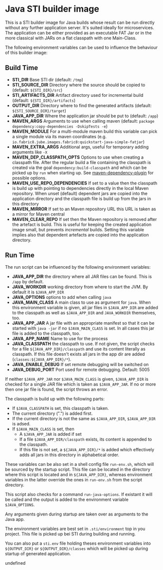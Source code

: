 # Java STI builder image

This is a STI builder image for Java builds whose result can be run
directly without any further application server. It's suited ideally
for microservices. The application can be either provided as an
executable FAT Jar or in the more classical with JARs on a flat
classpath with one Main-Class.



The following environment variables can be used to influence the
behaviour of this builder image:

## Build Time

* **STI_DIR** Base STI dir (default: `/tmp`)
* **STI_SOURCE_DIR** Directory where the source should be copied to (default: `${STI_DIR}/src`)
* **STI_ARTIFACTS_DIR** Artifact directory used for incremental build (default: `${STI_DIR}/artifacts`)
* **OUTPUT_DIR** Directory where to find the generated artifacts (default: `${STI_SOURCE_DIR}/target`)
* **JAVA_APP_DIR** Where the application jar should be put to (default: `/app`)
* **MAVEN_ARGS** Arguments to use when calling maven (default: `package dependency:copy-dependencies -DskipTests -e`)
* **MAVEN_MODULE** For a multi-module maven build this variable can pick a single module via its maven coordinates 
  (e.g. `io.fabric8.jube.images.fabric8:quickstart-java-simple-fatjar`)
* **MAVEN_EXTRA_ARGS** Additional args, useful for temporary adding arguments like `-X`
* **MAVEN_DEP_CLASSPATH_OPTS** Options to use when creating a classpath file. After the regular build a file containing 
  the classpath is created via the goal `dependency:build-classpath` and which can be picked up by `run` when starting up.
  See [maven-dependency-plugin](https://maven.apache.org/plugins/maven-dependency-plugin/build-classpath-mojo.html) 
  for possible options.
* **MAVEN_USE_REPO_DEPENDENCIES** If set to a value then the classpath is build up with pointing to dependencies directly
  in the local Maven repository. When unset (default) dependent jars are copied into the application directory and the 
  classpath file is build up from the jars in this directory
* **MAVEN_MIRROR** If set to an Maven repository URL this URL is taken as a mirror for Maven central
* **MAVEN_CLEAR_REPO** If set then the Maven repository is removed after the artefact is build. This is useful for keeping
  the created application image small, but prevents *incremental* builds. Setting this variable implies also that dependent
  artefacts are copied into the application directory.

## Run Time

The run script can be influenced by the following environment variables:

* **JAVA_APP_DIR** the directory where all JAR files can be
  found. This is `/app` by default.
* **JAVA_WORKDIR** working directory from where to start the JVM. By
  default it is `$JAVA_APP_DIR`
* **JAVA_OPTIONS** options to add when calling `java`
* **JAVA_MAIN_CLASS** A main class to use as argument for `java`. When
  this environment variable is given, all jar files in `$JAVA_APP_DIR`
  are added to the classpath as well as `$JAVA_APP_DIR` and
  `JAVA_WORKDIR` themselves, too.
* **JAVA_APP_JAR** A jar file with an appropriate manifest so that it
  can be started with `java -jar` if no `$JAVA_MAIN_CLASS` is set. In all
  cases this jar file is added to the classpath, too.
* **JAVA_APP_NAME** Name to use for the process
* **JAVA_CLASSPATH** the classpath to use. If not given, the script checks 
  for a file `${JAVA_APP_DIR}/classpath` and use its content literally 
  as classpath. If this file doesn't exists all jars in the app dir are 
  added (`classes:${JAVA_APP_DIR}/*`). 
* **JAVA_ENABLE_DEBUG** If set remote debugging will be switched on
* **JAVA_DEBUG_PORT** Port used for remote debugging. Default: 5005


If neither `$JAVA_APP_JAR` nor `$JAVA_MAIN_CLASS` is given,
`$JAVA_APP_DIR` is checked for a single JAR file which is taken as
`$JAVA_APP_JAR`. If no or more then one jar file is found, the script
throws an error. 

The classpath is build up with the following parts:

* If `$JAVA_CLASSPATH` is set, this classpath is taken.
* The current directory (".") is added first.
* If the current directory is not the same as `$JAVA_APP_DIR`, `$JAVA_APP_DIR` is adsed. 
* If `$JAVA_MAIN_CLASS` is set, then 
  - A `$JAVA_APP_JAR` is added if set
  - If a file `$JAVA_APP_DIR/classpath` exists, its content is appended to the classpath. 
  - If this file is not set, a `${JAVA_APP_DIR}/*` is added which effectively adds all 
    jars in this directory in alphabetical order. 

These variables can be also set in a
shell config file `run-env.sh`, which will be sourced by 
the startup script. This file can be located in the directory where 
this script is located and in `${JAVA_APP_DIR}`, whereas environment 
variables in the latter override the ones in `run-env.sh` from the script 
directory.

This script also checks for a command `run-java-options`. If existant it will be
called and the output is added to the environment variable `$JAVA_OPTIONS`.

Any arguments given during startup are taken over as arguments to the
Java app. 

The environment variables are best set in `.sti/environment` top in
you project. This file is picked up bei STI during building and running.  

You can also put a `sti.env` file holding theses environment variables into `${OUTPUT_DIR}` or
`${OUTPUT_DIR}/classes` which will be picked up during startup of generated application.  

undefined

[1]: https://github.com/fabric8io/agent-bond
[2]: https://github.com/rhuss/jolokia
[3]: https://github.com/prometheus/jmx_exporter
